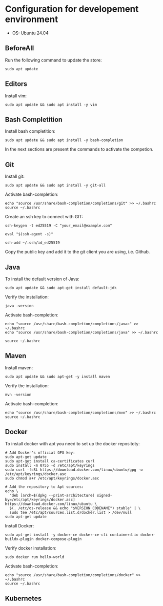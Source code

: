 # Configuration for developement environment

- OS: Ubuntu 24.04


## BeforeAll

Run the following command to update the store:

```shell
sudo apt update
```


## Editors

Install vim:
```shell
sudo apt update && sudo apt install -y vim
```

## Bash Completition

Install bash completition:
```shell
sudo apt update && sudo apt install -y bash-completion
```

In the next sections are present the commands to activate the competion.


## Git

Install git:
```shell
sudo apt update && sudo apt install -y git-all
```

Activate bash-completion:

```shell
echo "source /usr/share/bash-completion/completions/git" >> ~/.bashrc
source ~/.bashrc
```


Create an ssh key to connect with GIT:

```shell
ssh-keygen -t ed25519 -C "your_email@example.com"

eval "$(ssh-agent -s)"

ssh-add ~/.ssh/id_ed25519
```

Copy the public key and add it to the git client you are using, i.e. Github.


## Java

To install the default version of Java:
```shell
sudo apt update && sudo apt-get install default-jdk
```

Verify the installation:
```shell
java -version
```

Activate bash-completion:
```shell
echo "source /usr/share/bash-completion/completions/javac" >> ~/.bashrc
echo "source /usr/share/bash-completion/completions/java" >> ~/.bashrc

source ~/.bashrc
```


## Maven

Install maven:
```shell
sudo apt update && sudo apt-get -y install maven
```

Verify the installation:
```shell
mvn -version
```

Activate bash-completion:
```shell
echo "source /usr/share/bash-completion/completions/mvn" >> ~/.bashrc
source ~/.bashrc
```


## Docker

To install docker with apt you need to set up the docker repositoty:
```shell
# Add Docker's official GPG key:
sudo apt-get update
sudo apt-get install ca-certificates curl
sudo install -m 0755 -d /etc/apt/keyrings
sudo curl -fsSL https://download.docker.com/linux/ubuntu/gpg -o /etc/apt/keyrings/docker.asc
sudo chmod a+r /etc/apt/keyrings/docker.asc

# Add the repository to Apt sources:
echo \
  "deb [arch=$(dpkg --print-architecture) signed-by=/etc/apt/keyrings/docker.asc] https://download.docker.com/linux/ubuntu \
  $(. /etc/os-release && echo "$VERSION_CODENAME") stable" | \
  sudo tee /etc/apt/sources.list.d/docker.list > /dev/null
sudo apt-get update
```

Install Docker:
```shell
sudo apt-get install -y docker-ce docker-ce-cli containerd.io docker-buildx-plugin docker-compose-plugin
```

Verify docker installation:
```shell
sudo docker run hello-world
```

Activate bash-completion:
```shell
echo "source /usr/share/bash-completion/completions/docker" >> ~/.bashrc
source ~/.bashrc
```



## Kubernetes




